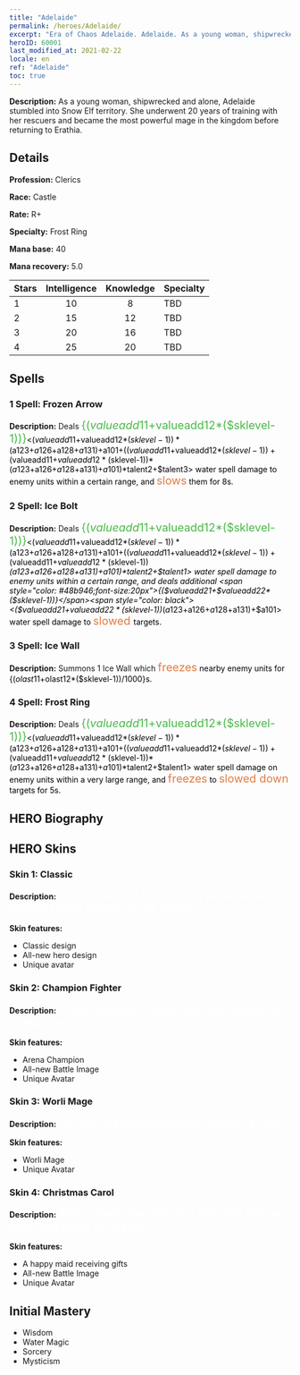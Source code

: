 ```yaml
---
title: "Adelaide"
permalink: /heroes/Adelaide/
excerpt: "Era of Chaos Adelaide. Adelaide. As a young woman, shipwrecked and alone, Adelaide stumbled into Snow Elf territory. She underwent 20 years of training with her rescuers and became the most powerful mage in the kingdom before returning to Erathia."
heroID: 60001
last_modified_at: 2021-02-22
locale: en
ref: "Adelaide"
toc: true
---
```

 **Description:** As a young woman, shipwrecked and alone, Adelaide stumbled into Snow Elf territory. She underwent 20 years of training with her rescuers and became the most powerful mage in the kingdom before returning to Erathia.
## Details
 **Profession:** Clerics

 **Race:** Castle

 **Rate:** R+

 **Specialty:** Frost Ring

 **Mana base:** 40

 **Mana recovery:** 5.0


  | Stars   |  Intelligence  |    Knowledge   |      Specialty     |
  |---------|:---------------:|:---------------:|--------------------|
  |    1    | 10 | 8 | TBD |
  |    2    | 15 | 12 | TBD |
  |    3    | 20 | 16 | TBD |
  |    4    | 25 | 20 | TBD |

## Spells
### 1 Spell: Frozen Arrow
 **Description:** Deals <span style="color: #48b946;font-size:20px">{($valueadd11+$valueadd12*($sklevel-1))}</span><span style="color: black"><($valueadd11+$valueadd12*($sklevel-1))*($a123+$a126+$a128+$a131)+$a101+(($valueadd11+$valueadd12*($sklevel-1))+($valueadd11+$valueadd12*($sklevel-1))*($a123+$a126+$a128+$a131)+$a101)*$talent2+$talent3> water spell damage to enemy units within a certain range, and <span style="color: #e07c44;font-size:20px">slows</span><span style="color: black"> them for 8s.

### 2 Spell: Ice Bolt
 **Description:** Deals <span style="color: #48b946;font-size:20px">{($valueadd11+$valueadd12*($sklevel-1))}</span><span style="color: black"><($valueadd11+$valueadd12*($sklevel-1))*($a123+$a126+$a128+$a131)+$a101+(($valueadd11+$valueadd12*($sklevel-1))+($valueadd11+$valueadd12*($sklevel-1))*($a123+$a126+$a128+$a131)+$a101)*$talent2+$talent1> water spell damage to enemy units within a certain range, and deals additional <span style="color: #48b946;font-size:20px">{($valueadd21+$valueadd22*($sklevel-1))}</span><span style="color: black"><($valueadd21+$valueadd22*($sklevel-1))*($a123+$a126+$a128+$a131)+$a101> water spell damage to <span style="color: #e07c44;font-size:20px">slowed </span><span style="color: black"> targets.

### 3 Spell: Ice Wall
 **Description:** Summons 1 Ice Wall which <span style="color: #e07c44;font-size:20px">freezes</span><span style="color: black"> nearby enemy units for {($olast11+$olast12*($sklevel-1))/1000}s.

### 4 Spell: Frost Ring
 **Description:** Deals <span style="color: #48b946;font-size:20px">{($valueadd11+$valueadd12*($sklevel-1))}</span><span style="color: black"><($valueadd11+$valueadd12*($sklevel-1))*($a123+$a126+$a128+$a131)+$a101+(($valueadd11+$valueadd12*($sklevel-1))+($valueadd11+$valueadd12*($sklevel-1))*($a123+$a126+$a128+$a131)+$a101)*$talent2+$talent1> water spell damage on enemy units within a very large range, and <span style="color: #e07c44;font-size:20px">freezes</span><span style="color: black"> to <span style="color: #e07c44;font-size:20px">slowed down</span><span style="color: black"> targets for 5s.


## HERO Biography

## HERO Skins
### Skin 1: **Classic**

 **Description:** <span style="color: #ffffff;font-size:20px">I have returned from my icy paradise but decades have passed in the world. </span>

 **Skin features:** 

   - Classic design
   - All-new hero design
   - Unique avatar

### Skin 2: **Champion Fighter**

 **Description:** <span style="color: #ffffff;font-size:20px">A hero amongst heroes and the Champion of the Arena! </span>

 **Skin features:** 

   - Arena Champion
   - All-new Battle Image
   - Unique Avatar

### Skin 3: **Worli Mage**

 **Description:** <span style="color: #ffffff;font-size:20px">No one has ever beaten the winter of Vori.</span>

 **Skin features:** 

   - Worli Mage
   - Unique Avatar

### Skin 4: **Christmas Carol**

 **Description:** <span style="color: #ffffff;font-size:20px">After a long year, it is only this time that we open and close our hearts.</span>

 **Skin features:** 

   - A happy maid receiving gifts
   - All-new Battle Image
   - Unique Avatar


## Initial Mastery
   - Wisdom
   - Water Magic
   - Sorcery
   - Mysticism
